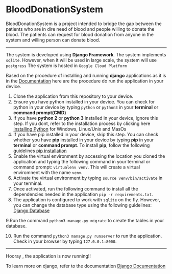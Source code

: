 # BloodDonationSystem 

BloodDonationSystem is a project intended to bridge the gap between the patients who are in dire need of blood and people willing to donate the blood. The patients can request for blood donation from anyone in the system and willing person can donate blood.
***

The system is developed using **Django Framework**.
The system implements `sqlite`. However, when it will be used in large scale, the system will use `postgress`
The system is hosted in `Google Cloud Platform`

Based on the procedure of installing and running **django** applications as it is in the [Documentation](https://docs.djangoproject.com/en/3.0/) here are the procedure do run the application in your device.

1. Clone the application from this repository to your device.
2. Ensure you have python installed in your device. You can check for python in your device by typing `python` or `python3` in your **terminal**  or **command prompt(CMD)**
3. If you have **python 2** or **python 3** installed in your device, ignore this step. If you dont, refer to the installation process by clicking here [Installing Python](https://www.python.org/downloads/) for Windows, Linux/Unix and MasOs
4. If you have pip installed in your device, skip this step. You can check whether you have **pip** installed in your device by typing **pip** in your **terminal** or **command prompt**. To install **pip**, follow the following guidelines [pip installation](https://pip.pypa.io/en/stable/installing/)
5. Enable the virtual environment by accessing the location you cloned the application and typing the following command in your terminal or command prompt: `virtualenv venv`. This will create a virtual enviromnent with the name `venv`.
6. Activate the virtual environment by typing `source venv/bin/activate` in your terminal.
7. Once activated, run the following command to install all the dependencies needed in the application `pip -r requirements.txt`.
8. The application is configured to work with `sqlite` on the fly. However, you can change the database type using the following guidelines: [Django Database](https://docs.djangoproject.com/en/3.0/ref/databases/)

9.Run the command `python3 manage.py migrate` to create the tables in your database.

10. Run the command `python3 manage.py runserver` to run the application. Check in your browser by typing `127.0.0.1:8000`.


***

Hooray , the application is now running!!

To learn more on django, refer to the documentation [Django Documentation](https://docs.djangoproject.com/en/3.0/)
